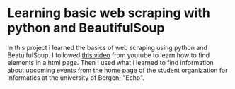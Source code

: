 # Learning basic web scraping with python and BeautifulSoup

In this project i learned the basics of web scraping using python and BeatuifulSoup. I followed [this video](https://www.youtube.com/watch?v=XVv6mJpFOb0) from youtube to learn how to find elements in a html page. Then I used what i learned to find information about upcoming events from the [home page](https://echo.uib.no/) of the student organization for informatics at the university of Bergen; "Echo".
